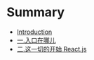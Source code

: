 # Summary

* [Introduction](README.md)
* [一.入口在哪儿](mu-lu.md)
* [二.这一切的开始 React.js](4e8c-zhe-yi-qie-de-kai-shi-react-js.md)

